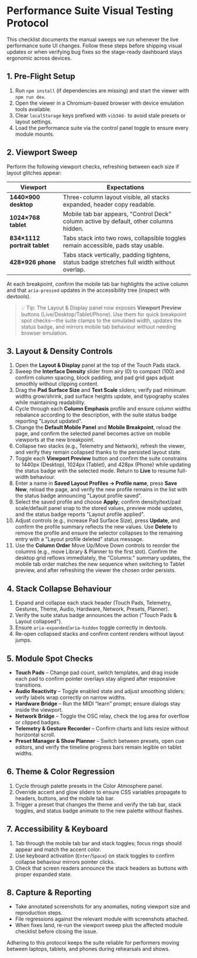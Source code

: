# Performance Suite Visual Testing Protocol

This checklist documents the manual sweeps we run whenever the live performance suite UI
changes. Follow these steps before shipping visual updates or when verifying bug fixes so the
stage-ready dashboard stays ergonomic across devices.

## 1. Pre-Flight Setup

1. Run `npm install` (if dependencies are missing) and start the viewer with `npm run dev`.
2. Open the viewer in a Chromium-based browser with device emulation tools available.
3. Clear `localStorage` keys prefixed with `vib34d-` to avoid stale presets or layout settings.
4. Load the performance suite via the control panel toggle to ensure every module mounts.

## 2. Viewport Sweep

Perform the following viewport checks, refreshing between each size if layout glitches appear:

| Viewport | Expectations |
| --- | --- |
| **1440×900 desktop** | Three-column layout visible, all stacks expanded, header copy readable. |
| **1024×768 tablet** | Mobile tab bar appears, "Control Deck" column active by default, other columns hidden. |
| **834×1112 portrait tablet** | Tabs stack into two rows, collapsible toggles remain accessible, pads stay usable. |
| **428×926 phone** | Tabs stack vertically, padding tightens, status badge stretches full width without overlap. |

At each breakpoint, confirm the mobile tab bar highlights the active column and that `aria-pressed`
updates in the accessibility tree (inspect with devtools).

> 💡 Tip: The Layout & Display panel now exposes **Viewport Preview** buttons (Live/Desktop/Tablet/Phone).
> Use them for quick breakpoint spot checks—the suite clamps to the simulated width, updates the status
> badge, and mirrors mobile tab behaviour without needing browser emulation.

## 3. Layout & Density Controls

1. Open the **Layout & Display** panel at the top of the Touch Pads stack.
2. Sweep the **Interface Density** slider from airy (0) to compact (100) and confirm column spacing,
   block padding, and pad grid gaps adjust smoothly without clipping content.
3. Drag the **Pad Surface Size** and **Text Scale** sliders; verify pad minimum widths grow/shrink,
   pad surface heights update, and typography scales while maintaining readability.
4. Cycle through each **Column Emphasis** profile and ensure column widths rebalance according to the
   description, with the suite status badge reporting "Layout updated".
5. Change the **Default Mobile Panel** and **Mobile Breakpoint**, reload the page, and confirm the
   selected panel becomes active on mobile viewports at the new breakpoint.
6. Collapse two stacks (e.g., Telemetry and Network), refresh the viewer, and verify they remain
   collapsed thanks to the persisted layout state.
7. Toggle each **Viewport Preview** button and confirm the suite constrains to 1440px (Desktop), 1024px
   (Tablet), and 428px (Phone) while updating the status badge with the selected mode. Return to **Live**
   to resume full-width behaviour.
8. Enter a name in **Saved Layout Profiles → Profile name**, press **Save New**, reload the page, and
   verify the new profile remains in the list with the status badge announcing "Layout profile saved".
9. Select the saved profile and choose **Apply**; confirm density/text/pad scale/default panel snap to
   the stored values, preview mode updates, and the status badge reports "Layout profile applied".
10. Adjust controls (e.g., increase Pad Surface Size), press **Update**, and confirm the profile summary
    reflects the new values. Use **Delete** to remove the profile and ensure the selector collapses to
    the remaining entry with a "Layout profile deleted" status message.
11. Use the **Column Order** Move Up/Move Down controls to reorder the columns (e.g., move Library &
    Planner to the first slot). Confirm the desktop grid reflows immediately, the "Columns:" summary
    updates, the mobile tab order matches the new sequence when switching to Tablet preview, and after
    refreshing the viewer the chosen order persists.

## 4. Stack Collapse Behaviour

1. Expand and collapse each stack header (Touch Pads, Telemetry, Gestures, Theme, Audio,
   Hardware, Network, Presets, Planner).
2. Verify the suite status badge announces the action ("Touch Pads & Layout collapsed").
3. Ensure `aria-expanded`/`aria-hidden` toggle correctly in devtools.
4. Re-open collapsed stacks and confirm content renders without layout jumps.

## 5. Module Spot Checks

* **Touch Pads** – Change pad count, switch templates, and drag inside each pad to confirm
  pointer overlays stay aligned after responsive transitions.
* **Audio Reactivity** – Toggle enabled state and adjust smoothing sliders; verify labels wrap
  correctly on narrow widths.
* **Hardware Bridge** – Run the MIDI “learn” prompt; ensure dialogs stay inside the viewport.
* **Network Bridge** – Toggle the OSC relay, check the log area for overflow or clipped badges.
* **Telemetry & Gesture Recorder** – Confirm charts and lists resize without horizontal scroll.
* **Preset Manager & Show Planner** – Switch between presets, open cue editors, and verify the
  timeline progress bars remain legible on tablet widths.

## 6. Theme & Color Regression

1. Cycle through palette presets in the Color Atmosphere panel.
2. Override accent and glow sliders to ensure CSS variables propagate to headers, buttons, and
   the mobile tab bar.
3. Trigger a preset that changes the theme and verify the tab bar, stack toggles, and status badge
   animate to the new palette without flashes.

## 7. Accessibility & Keyboard

1. Tab through the mobile tab bar and stack toggles; focus rings should appear and match the
   accent color.
2. Use keyboard activation (`Enter`/`Space`) on stack toggles to confirm collapse behaviour mirrors
   pointer clicks.
3. Check that screen readers announce the stack headers as buttons with proper expanded state.

## 8. Capture & Reporting

* Take annotated screenshots for any anomalies, noting viewport size and reproduction steps.
* File regressions against the relevant module with screenshots attached.
* When fixes land, re-run the viewport sweep plus the affected module checklist before closing the issue.

Adhering to this protocol keeps the suite reliable for performers moving between laptops, tablets,
and phones during rehearsals and shows.

